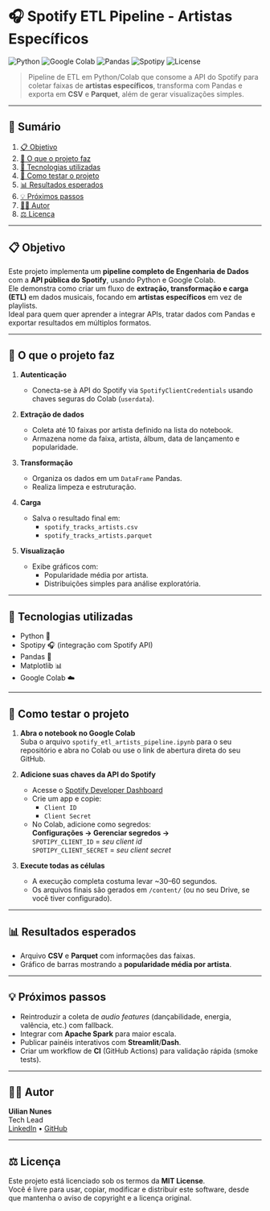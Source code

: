# 🎧 Spotify ETL Pipeline - Artistas Específicos

![Python](https://img.shields.io/badge/Python-3.12-blue.svg)
![Google Colab](https://img.shields.io/badge/Google%20Colab-Notebook-orange)
![Pandas](https://img.shields.io/badge/Pandas-Data%20Analysis-green)
![Spotipy](https://img.shields.io/badge/Spotify%20API-Spotipy-lightgreen)
![License](https://img.shields.io/badge/license-MIT-lightgrey)

> Pipeline de ETL em Python/Colab que consome a API do Spotify para coletar faixas de **artistas específicos**, transforma com Pandas e exporta em **CSV** e **Parquet**, além de gerar visualizações simples.

---

## 📘 Sumário
1. [📋 Objetivo](#-objetivo)  
2. [🧠 O que o projeto faz](#-o-que-o-projeto-faz)  
3. [🧩 Tecnologias utilizadas](#-tecnologias-utilizadas)  
4. [🚀 Como testar o projeto](#-como-testar-o-projeto)  
5. [📊 Resultados esperados](#-resultados-esperados)  
6. [💡 Próximos passos](#-próximos-passos)  
7. [👨‍💻 Autor](#-autor)  
8. [⚖️ Licença](#️-licença)

---

## 📋 Objetivo
Este projeto implementa um **pipeline completo de Engenharia de Dados** com a **API pública do Spotify**, usando Python e Google Colab.  
Ele demonstra como criar um fluxo de **extração, transformação e carga (ETL)** em dados musicais, focando em **artistas específicos** em vez de playlists.  
Ideal para quem quer aprender a integrar APIs, tratar dados com Pandas e exportar resultados em múltiplos formatos.

---

## 🧠 O que o projeto faz

1. **Autenticação**  
   - Conecta-se à API do Spotify via `SpotifyClientCredentials` usando chaves seguras do Colab (`userdata`).

2. **Extração de dados**
   - Coleta até 10 faixas por artista definido na lista do notebook.
   - Armazena nome da faixa, artista, álbum, data de lançamento e popularidade.

3. **Transformação**
   - Organiza os dados em um `DataFrame` Pandas.
   - Realiza limpeza e estruturação.

4. **Carga**
   - Salva o resultado final em:
     - `spotify_tracks_artists.csv`
     - `spotify_tracks_artists.parquet`

5. **Visualização**
   - Exibe gráficos com:
     - Popularidade média por artista.
     - Distribuições simples para análise exploratória.

---

## 🧩 Tecnologias utilizadas
- Python 🐍  
- Spotipy 🎧 (integração com Spotify API)  
- Pandas 🧮  
- Matplotlib 📊  
- Google Colab ☁️  

---

## 🚀 Como testar o projeto

1. **Abra o notebook no Google Colab**  
   Suba o arquivo `spotify_etl_artists_pipeline.ipynb` para o seu repositório e abra no Colab ou use o link de abertura direta do seu GitHub.

2. **Adicione suas chaves da API do Spotify**
   - Acesse o [Spotify Developer Dashboard](https://developer.spotify.com/dashboard)  
   - Crie um app e copie:
     - `Client ID`
     - `Client Secret`
   - No Colab, adicione como segredos:  
     **Configurações → Gerenciar segredos →**  
     `SPOTIPY_CLIENT_ID` = *seu client id*  
     `SPOTIPY_CLIENT_SECRET` = *seu client secret*

3. **Execute todas as células**
   - A execução completa costuma levar ~30–60 segundos.
   - Os arquivos finais são gerados em `/content/` (ou no seu Drive, se você tiver configurado).

---

## 📊 Resultados esperados
- Arquivo **CSV** e **Parquet** com informações das faixas.  
- Gráfico de barras mostrando a **popularidade média por artista**.

---

## 💡 Próximos passos
- Reintroduzir a coleta de *audio features* (dançabilidade, energia, valência, etc.) com fallback.  
- Integrar com **Apache Spark** para maior escala.  
- Publicar painéis interativos com **Streamlit**/**Dash**.  
- Criar um workflow de **CI** (GitHub Actions) para validação rápida (smoke tests).

---

## 👨‍💻 Autor
**Uilian Nunes**  
Tech Lead  
[LinkedIn](https://linkedin.com/in/uiliannunes) • [GitHub](https://github.com/uiliannunes)

---

## ⚖️ Licença
Este projeto está licenciado sob os termos da **MIT License**.  
Você é livre para usar, copiar, modificar e distribuir este software, desde que mantenha o aviso de copyright e a licença original.
